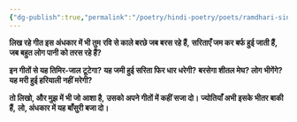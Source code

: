 ```yaml
---
{"dg-publish":true,"permalink":"/poetry/hindi-poetry/poets/ramdhari-singh-dinkar/neel-kusum/06-asha-ka-vanshi/"}
---
```




**लिख रहे गीत इस अंधकार में भी तुम**
**रवि से काले बरछे जब बरस रहे हैं,**
**सरिताएँ जम कर बर्फ हुई जाती हैं,**
**जब बहुत लोग पानी को तरस रहे हैं?**

**इन गीतों से यह तिमिर-जाल टूटेगा?**
**यह जमी हुई सरिता फिर धार धरेगी?**
**बरसेगा शीतल मेघ? लोग भीगेंगे?**
**यह मरी हुई हरियाली नहीं मरेगी?**

**तो लिखो, और मुझ में भी जो आशा है,**
**उसको अपने गीतों में कहीं सजा दो।**
**ज्योतियाँ अभी इसके भीतर बाकी हैं,**
**लो, अंधकार में यह बाँसुरी बजा दो।**

